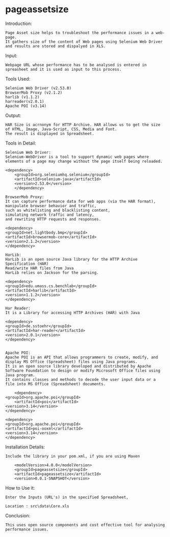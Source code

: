 # pageassetsize

Introduction:

  	Page Asset size helps to troubleshoot the performance issues in a web-page.
	It gathers size of the content of Web pages using Selenium Web Driver and results are stored and dispalyed in XLS.

Input:

	Webpage URL whose performance has to be analysed is entered in spreasheet and it is used as input to this process.

Tools Used:

	Selenium Web Driver (v2.53.0)
	BrowserMob Proxy (v2.1.2)
	harlib (v1.1.2)
	harreader(v2.0.1)
	Apache POI (v3.14)

Output:

	HAR Size is acrnonym for HTTP Archive. HAR allows us to get the size of HTML, Image, Java-Script, CSS, Media and Font. 
	The result is displayed in Spreadsheet.

Tools in Detail:

	Selenium Web Driver:
	Selenium-WebDriver is a tool to support dynamic web pages where elements of a page may change without the page itself being reloaded.
	
  	<dependency>
    	<groupId>org.seleniumhq.selenium</groupId>
    	<artifactId>selenium-java</artifactId>
    	<version>2.53.0</version>
    	</dependency>

	BrowserMob Proxy:
	It can capture performance data for web apps (via the HAR format), 
	manipulate browser behavior and traffic, 
	such as whitelisting and blacklisting content, 
	simulating network traffic and latency, 
	and rewriting HTTP requests and responses.
	
  	<dependency>
	<groupId>net.lightbody.bmp</groupId>
	<artifactId>browsermob-core</artifactId>
	<version>2.1.2</version>
  	</dependency>

	HarLib:
	HarLib is an open source Java library for the HTTP Archive Specification (HAR)
	Read/write HAR files from Java
	HarLib relies on Jackson for the parsing. 
	
	<dependency>
	<groupId>edu.umass.cs.benchlab</groupId>
	<artifactId>harlib</artifactId>
	<version>1.1.2</version>
  	</dependency> 

	Har Reader:
	It is a Library for accessing HTTP Archives (HAR) with Java
	
	<dependency>
	<groupId>de.sstoehr</groupId>
	<artifactId>har-reader</artifactId>
	<version>2.0.1</version>
	</dependency>


	Apache POI: 
	Apache POI is an API that allows programmers to create, modify, and display MS Office (Spreadsheet) files using Java programs. 
	It is an open source library developed and distributed by Apache Software Foundation to design or modify Microsoft Office files using Java program. 
	It contains classes and methods to decode the user input data or a file into MS Office (Spreadsheet) documents.
	
    	<dependency>
	<groupId>org.apache.poi</groupId>
        <artifactId>poi</artifactId>
	<version>3.14</version>
	</dependency>
	
	<dependency>
	<groupId>org.apache.poi</groupId>
	<artifactId>poi-ooxml</artifactId>
 	<version>3.14</version>
	</dependency>

Installation Details:

	Include the library in your pom.xml, if you are using Maven
	
        <modelVersion>4.0.0</modelVersion>
        <groupId>pageassetsize</groupId>
        <artifactId>pageassetsize</artifactId>
        <version>0.0.1-SNAPSHOT</version>

How to Use it:
	
	Enter the Inputs (URL's) in the specified Spreadsheet,
	
	Location : src\data\Core.xls


Conclusion:

	This uses open source components and cost effective tool for analysing performance issues.
